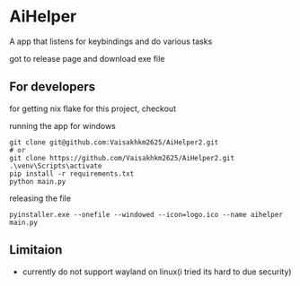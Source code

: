 # AiHelper

A app that listens for keybindings and do various tasks


got to release page and download exe file


## For developers

for getting nix flake for this project, checkout 

running the app for windows

```
git clone git@github.com:Vaisakhkm2625/AiHelper2.git
# or 
git clone https://github.com/Vaisakhkm2625/AiHelper2.git
.\venv\Scripts\activate
pip install -r requirements.txt
python main.py

```
releasing the file
```
pyinstaller.exe --onefile --windowed --icon=logo.ico --name aihelper main.py
```

## Limitaion

- currently do not support wayland on linux(i tried its hard to due security)

